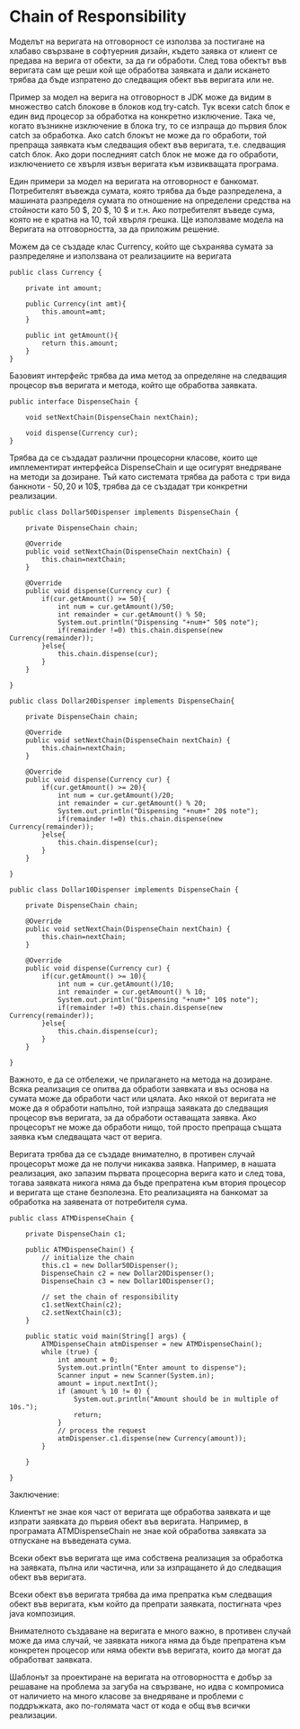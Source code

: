 # Chain of Responsibility

Моделът на веригата на отговорност се използва за постигане на хлабаво свързване в софтуерния дизайн, където заявка от клиент се предава на верига от обекти, за да ги обработи. След това обектът във веригата сам ще реши кой ще обработва заявката и дали искането трябва да бъде изпратено до следващия обект във веригата или не.

Пример за модел на верига на отговорност в JDK може да видим в множество catch блокове в блоков код try-catch. Тук всеки catch блок е един вид процесор за обработка на конкретно изключение. Така че, когато възникне изключение в блока try, то се изпраща до първия блок catch за обработка. Ако catch блокът не може да го обработи, той препраща заявката към следващия обект във веригата, т.е. следващия catch блок. Ако дори последният catch блок не може да го обработи, изключението се хвърля извън веригата към извикващата програма.

Един примери за модел на веригата на отговорност е банкомат. Потребителят въвежда сумата, която трябва да бъде разпределена, а машината разпределя сумата по отношение на определени средства на стойности като 50 $, 20 $, 10 $ и т.н. Ако потребителят въведе сума, която не е кратна на 10, той хвърля грешка. Ще използваме модела на Веригата на отговорността, за да приложим решение.

Можем да се създаде клас Currency, който ще съхранява сумата за разпределяне и използвана от реализациите на веригата

```
public class Currency {

	private int amount;
	
	public Currency(int amt){
		this.amount=amt;
	}
	
	public int getAmount(){
		return this.amount;
	}
}
```

Базовият интерфейс трябва да има метод за определяне на следващия процесор във веригата и метода, който ще обработва заявката.

```
public interface DispenseChain {

	void setNextChain(DispenseChain nextChain);
	
	void dispense(Currency cur);
}
```

Трябва да се създадат различни процесорни класове, които ще имплементират интерфейса DispenseChain и ще осигурят внедряване на методи за дозиране. Тъй като системата трябва да работа с три вида банкноти - 50$, 20$ и 10$, трябва да се създадат три конкретни реализации.

```
public class Dollar50Dispenser implements DispenseChain {

	private DispenseChain chain;
	
	@Override
	public void setNextChain(DispenseChain nextChain) {
		this.chain=nextChain;
	}

	@Override
	public void dispense(Currency cur) {
		if(cur.getAmount() >= 50){
			int num = cur.getAmount()/50;
			int remainder = cur.getAmount() % 50;
			System.out.println("Dispensing "+num+" 50$ note");
			if(remainder !=0) this.chain.dispense(new Currency(remainder));
		}else{
			this.chain.dispense(cur);
		}
	}

}
```

```
public class Dollar20Dispenser implements DispenseChain{

	private DispenseChain chain;
	
	@Override
	public void setNextChain(DispenseChain nextChain) {
		this.chain=nextChain;
	}

	@Override
	public void dispense(Currency cur) {
		if(cur.getAmount() >= 20){
			int num = cur.getAmount()/20;
			int remainder = cur.getAmount() % 20;
			System.out.println("Dispensing "+num+" 20$ note");
			if(remainder !=0) this.chain.dispense(new Currency(remainder));
		}else{
			this.chain.dispense(cur);
		}
	}

}
```

```
public class Dollar10Dispenser implements DispenseChain {

	private DispenseChain chain;
	
	@Override
	public void setNextChain(DispenseChain nextChain) {
		this.chain=nextChain;
	}

	@Override
	public void dispense(Currency cur) {
		if(cur.getAmount() >= 10){
			int num = cur.getAmount()/10;
			int remainder = cur.getAmount() % 10;
			System.out.println("Dispensing "+num+" 10$ note");
			if(remainder !=0) this.chain.dispense(new Currency(remainder));
		}else{
			this.chain.dispense(cur);
		}
	}

}
```

Важното, е да се отбележи, че прилагането на метода на дозиране. Всяка реализация се опитва да обработи заявката и въз основа на сумата може да обработи част или цялата. Ако някой от веригата не може да я обработи напълно, той изпраща заявката до следващия процесор във веригата, за да обработи оставащата заявка. Ако процесорът не може да обработи нищо, той просто препраща същата заявка към следващата част от верига.

Веригата трябва да се създаде внимателно, в противен случай процесорът може да не получи никаква заявка. Например, в нашата реализация, ако запазим първата процесорна верига като и след това, тогава заявката никога няма да бъде препратена към втория процесор и веригата ще стане безполезна. Ето реализацията на банкомат за обработка на заявената от потребителя сума.

```
public class ATMDispenseChain {

	private DispenseChain c1;

	public ATMDispenseChain() {
		// initialize the chain
		this.c1 = new Dollar50Dispenser();
		DispenseChain c2 = new Dollar20Dispenser();
		DispenseChain c3 = new Dollar10Dispenser();

		// set the chain of responsibility
		c1.setNextChain(c2);
		c2.setNextChain(c3);
	}

	public static void main(String[] args) {
		ATMDispenseChain atmDispenser = new ATMDispenseChain();
		while (true) {
			int amount = 0;
			System.out.println("Enter amount to dispense");
			Scanner input = new Scanner(System.in);
			amount = input.nextInt();
			if (amount % 10 != 0) {
				System.out.println("Amount should be in multiple of 10s.");
				return;
			}
			// process the request
			atmDispenser.c1.dispense(new Currency(amount));
		}

	}

}
```

Заключение:

Клиентът не знае коя част от веригата ще обработва заявката и ще изпрати заявката до първия обект във веригата. Например, в програмата ATMDispenseChain не знае кой обработва заявката за отпускане на въведената сума.&#x20;

Всеки обект във веригата ще има собствена реализация за обработка на заявката, пълна или частична, или за изпращането й до следващия обект във веригата.&#x20;

Всеки обект във веригата трябва да има препратка към следващия обект във веригата, към който да препрати заявката, постигната чрез java композиция.&#x20;

Внимателното създаване на веригата е много важно, в противен случай може да има случай, че заявката никога няма да бъде препратена към конкретен процесор или няма обекти във веригата, които да могат да обработват заявката.&#x20;

Шаблонът за проектиране на веригата на отговорността е добър за решаване на проблема за загуба на свързване, но идва с компромиса от наличието на много класове за внедряване и проблеми с поддръжката, ако по-голямата част от кода е общ във всички реализации.

